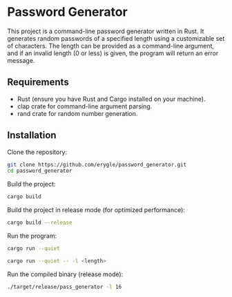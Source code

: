 # Password Generator
This project is a command-line password generator written in Rust. It generates random passwords of a specified length using a customizable set of characters. The length can be provided as a command-line argument, and if an invalid length (0 or less) is given, the program will return an error message.

## Requirements
 - Rust (ensure you have Rust and Cargo installed on your machine).
 - clap crate for command-line argument parsing.
 - rand crate for random number generation.

## Installation
Clone the repository:

```bash
git clone https://github.com/erygle/password_generator.git
cd password_generator
```

Build the project:
```bash
cargo build
```

Build the project in release mode (for optimized performance):
 ```bash
cargo build --release
```

Run the program:
```bash
cargo run --quiet
```
```bash
cargo run --quiet -- -l <length>
```

Run the compiled binary (release mode):
```bash
./target/release/pass_generator -l 16
```